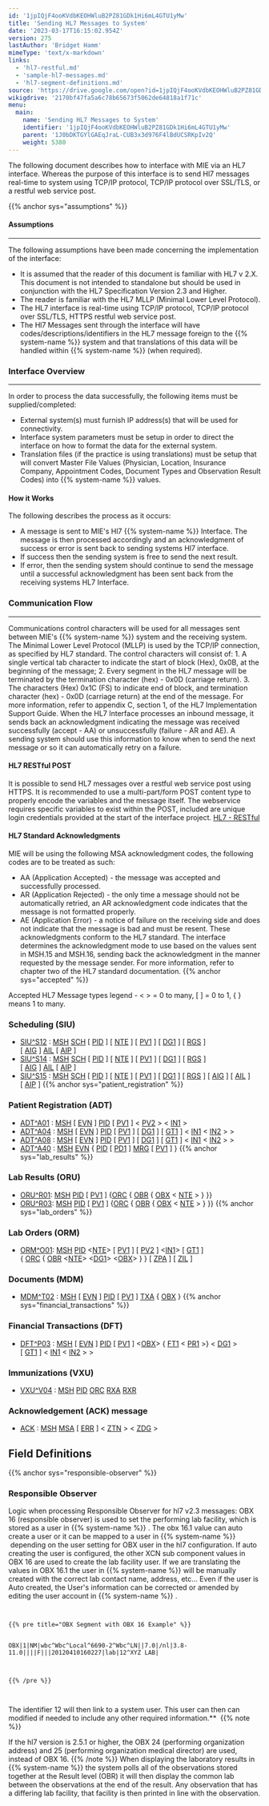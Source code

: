 ```yaml
---
id: '1jpIQjF4ooKVdbKEOHWluB2PZ81GDk1Hi6mL4GTU1yMw'
title: 'Sending HL7 Messages to System'
date: '2023-03-17T16:15:02.954Z'
version: 275
lastAuthor: 'Bridget Hamm'
mimeType: 'text/x-markdown'
links:
  - 'hl7-restful.md'
  - 'sample-hl7-messages.md'
  - 'hl7-segment-definitions.md'
source: 'https://drive.google.com/open?id=1jpIQjF4ooKVdbKEOHWluB2PZ81GDk1Hi6mL4GTU1yMw'
wikigdrive: '2170bf47fa5a6c78b65673f5062de64818a1f71c'
menu:
  main:
    name: 'Sending HL7 Messages to System'
    identifier: '1jpIQjF4ooKVdbKEOHWluB2PZ81GDk1Hi6mL4GTU1yMw'
    parent: '1J0bDKTGYlGAEqJraL-CUB3x3d976F4lBdUCSRKpIv2Q'
    weight: 5380
---
```

The following document describes how to interface with MIE via an HL7 interface. Whereas the purpose of this interface is to send Hl7 messages real-time to system using TCP/IP protocol, TCP/IP protocol over SSL/TLS, or a restful web service post.

{{% anchor sys="assumptions" %}}

  
#### Assumptions
___
   

The following assumptions have been made concerning the implementation of the interface:
* It is assumed that the reader of this document is familiar with HL7 v 2.X. This document is not intended to standalone but should be used in conjunction with the HL7 Specification Version 2.3 and Higher.
* The reader is familiar with the HL7 MLLP (Minimal Lower Level Protocol).
* The HL7 interface is real-time using TCP/IP protocol, TCP/IP protocol over SSL/TLS, HTTPS restful web service post.
* The Hl7 Messages sent through the interface will have codes/descriptions/identifiers in the HL7 message foreign to the {{% system-name %}} system and that translations of this data will be handled within {{% system-name %}} (when required).
  
### **Interface Overview**  


___
 In order to process the data successfully, the following items must be supplied/completed:
* External system(s) must furnish IP address(s) that will be used for connectivity.
* Interface system parameters must be setup in order to direct the interface on how to format the data for the external system.
* Translation files (if the practice is using translations) must be setup that will convert Master File Values (Physician, Location, Insurance Company, Appointment Codes, Document Types and Observation Result Codes) into {{% system-name %}} values.
  
#### **How it Works**  

The following describes the process as it occurs:
* A message is sent to MIE's Hl7 {{% system-name %}} Interface. The message is then processed accordingly and an acknowledgment of success or error is sent back to sending systems Hl7 interface.
* If success then the sending system is free to send the next result.
* If error, then the sending system should continue to send the message until a successful acknowledgment has been sent back from the receiving systems HL7 Interface.
  
### **Communication Flow**  


___
 Communications control characters will be used for all messages sent between MIE's {{% system-name %}} system and the receiving system. The Minimal Lower Level Protocol (MLLP) is used by the TCP/IP connection, as specified by HL7 standard.
The control characters will consist of: 1. A single vertical tab character to indicate the start of block (Hex), 0x0B, at the beginning of the message; 2. Every segment in the HL7 message will be terminated by the termination character (hex) - 0x0D (carriage return). 3. The characters (Hex) 0x1C (FS) to indicate end of block, and termination character (hex) - 0x0D (carriage return) at the end of the message.
For more information, refer to appendix C, section 1, of the HL7 Implementation Support Guide.
When the HL7 Interface processes an inbound message, it sends back an acknowledgment indicating the message was received successfully (accept - AA) or unsuccessfully (failure - AR and AE). A sending system should use this information to know when to send the next message or so it can automatically retry on a failure.
  
#### **HL7 RESTful POST**  

It is possible to send HL7 messages over a restful web service post using HTTPS. It is recommended to use a multi-part/form POST content type to properly encode the variables and the message itself. The webservice requires specific variables to exist within the POST, included are unique login credentials provided at the start of the interface project.
[HL7 - RESTful](hl7-restful.md)
  
#### **HL7 Standard Acknowledgments**  

MIE will be using the following MSA acknowledgment codes, the following codes are to be treated as such:
* AA (Application Accepted) - the message was accepted and successfully processed.
* AR (Application Rejected) - the only time a message should not be automatically retried, an AR acknowledgment code indicates that the message is not formatted properly.
* AE (Application Error) - a notice of failure on the receiving side and does not indicate that the message is bad and must be resent.
These acknowledgments conform to the HL7 standard. The interface determines the acknowledgment mode to use based on the values sent in MSH.15 and MSH.16, sending back the acknowledgment in the manner requested by the message sender. For more information, refer to chapter two of the HL7 standard documentation.
{{% anchor sys="accepted" %}}

Accepted HL7 Message types
legend - < > = 0 to many, [ ] = 0 to 1, { } means 1 to many.
  
### **Scheduling (SIU)**  

* [SIU^S12](sample-hl7-messages.md) : [MSH](hl7-segment-definitions.md) [SCH](hl7-segment-definitions.md) [ [PID](hl7-segment-definitions.md) ] [ [NTE](hl7-segment-definitions.md) ] [ [PV1](hl7-segment-definitions.md) ] [ [DG1](hl7-segment-definitions.md) ] [ [RGS](hl7-segment-definitions.md) ] [ [AIG](hl7-segment-definitions.md) ] [AIL](hl7-segment-definitions.md) [ [AIP](hl7-segment-definitions.md) ]
* [SIU^S14](sample-hl7-messages.md) : [MSH](hl7-segment-definitions.md) [SCH](hl7-segment-definitions.md) [ [PID](hl7-segment-definitions.md) ] [ [NTE](hl7-segment-definitions.md) ] [ [PV1](hl7-segment-definitions.md) ] [ [DG1](hl7-segment-definitions.md) ] [ [RGS](hl7-segment-definitions.md) ] [ [AIG](hl7-segment-definitions.md) ] [AIL](hl7-segment-definitions.md) [ [AIP](hl7-segment-definitions.md) ]
* [SIU^S15](sample-hl7-messages.md) : [MSH](hl7-segment-definitions.md) [SCH](hl7-segment-definitions.md) [ [PID](hl7-segment-definitions.md) ] [ [NTE](hl7-segment-definitions.md) ] [ [PV1](hl7-segment-definitions.md) ] [ [DG1](hl7-segment-definitions.md) ] [ [RGS](hl7-segment-definitions.md) ] [ [AIG](hl7-segment-definitions.md) ] [ [AIL](hl7-segment-definitions.md) ] [ [AIP](hl7-segment-definitions.md) ]
{{% anchor sys="patient_registration" %}}

  
### Patient Registration (ADT)  

* [ADT^A01](sample-hl7-messages.md) : [MSH](hl7-segment-definitions.md) [ [EVN](hl7-segment-definitions.md) ] [PID](hl7-segment-definitions.md) [ [PV1](hl7-segment-definitions.md) ] < [PV2](hl7-segment-definitions.md) > < [IN1](hl7-segment-definitions.md) >
* [ADT^A04](sample-hl7-messages.md) : [MSH](hl7-segment-definitions.md) [ [EVN](hl7-segment-definitions.md) ] [PID](hl7-segment-definitions.md) [ [PV1](hl7-segment-definitions.md) ] [ [DG1](hl7-segment-definitions.md) ] [ [GT1](hl7-segment-definitions.md) ] < [IN1](hl7-segment-definitions.md) < [IN2](hl7-segment-definitions.md) > >
* [ADT^A08](sample-hl7-messages.md) : [MSH](hl7-segment-definitions.md) [ [EVN](hl7-segment-definitions.md) ] [PID](hl7-segment-definitions.md) [ [PV1](hl7-segment-definitions.md) ] [ [DG1](hl7-segment-definitions.md) ] [ [GT1](hl7-segment-definitions.md) ] < [IN1](hl7-segment-definitions.md) < [IN2](hl7-segment-definitions.md) > >
* [ADT^A40](sample-hl7-messages.md) : [MSH](hl7-segment-definitions.md) [EVN](hl7-segment-definitions.md) { [PID](hl7-segment-definitions.md) [ [PD1](hl7-segment-definitions.md) ] [MRG](hl7-segment-definitions.md) [ [PV1](hl7-segment-definitions.md) ] }
{{% anchor sys="lab_results" %}}

  
### Lab Results (ORU)  

* [ORU^R01](sample-hl7-messages.md): [MSH](hl7-segment-definitions.md) [PID](hl7-segment-definitions.md) [ [PV1](hl7-segment-definitions.md) ] {[ORC](hl7-segment-definitions.md) { [OBR](hl7-segment-definitions.md) { [OBX](hl7-segment-definitions.md) < [NTE](hl7-segment-definitions.md) > } }}
* [ORU^R03](sample-hl7-messages.md): [MSH](hl7-segment-definitions.md) [PID](hl7-segment-definitions.md) [ [PV1](hl7-segment-definitions.md) ] {[ORC](hl7-segment-definitions.md) { [OBR](hl7-segment-definitions.md) { [OBX](hl7-segment-definitions.md) < [NTE](hl7-segment-definitions.md) > } }}
{{% anchor sys="lab_orders" %}}

  
### Lab Orders (ORM)  

* [ORM^O01](sample-hl7-messages.md): [MSH](hl7-segment-definitions.md) [PID](hl7-segment-definitions.md) <[NTE](hl7-segment-definitions.md)> [ [PV1](hl7-segment-definitions.md) ] [ [PV2](hl7-segment-definitions.md) ] <[IN1](hl7-segment-definitions.md)> [ [GT1](hl7-segment-definitions.md) ] { [ORC](hl7-segment-definitions.md) { [OBR](hl7-segment-definitions.md) <[NTE](hl7-segment-definitions.md)> <[DG1](hl7-segment-definitions.md)> <[OBX](hl7-segment-definitions.md)> } } [ [ZPA](hl7-segment-definitions.md) ] [ [ZIL](hl7-segment-definitions.md) ]
  
### **Documents (MDM)**  

* [MDM^T02](sample-hl7-messages.md) : [MSH](hl7-segment-definitions.md) [ [EVN](hl7-segment-definitions.md) ] [PID](hl7-segment-definitions.md) [ [PV1](hl7-segment-definitions.md) ] [TXA](hl7-segment-definitions.md) { [OBX](hl7-segment-definitions.md) }
{{% anchor sys="financial_transactions" %}}

  
### Financial Transactions (DFT)  

* [DFT^P03](sample-hl7-messages.md) : [MSH](hl7-segment-definitions.md) [ [EVN](hl7-segment-definitions.md) ] [PID](hl7-segment-definitions.md) [ [PV1](hl7-segment-definitions.md) ] <[OBX](hl7-segment-definitions.md)> { [FT1](hl7-segment-definitions.md) < [PR1](hl7-segment-definitions.md) >} < [DG1](hl7-segment-definitions.md) > [ [GT1](hl7-segment-definitions.md) ] < [IN1](hl7-segment-definitions.md) < [IN2](hl7-segment-definitions.md) > >
  
### Immunizations (VXU)  

* [VXU^](sample-hl7-messages.md)[V04](sample-hl7-messages.md) : [MSH](hl7-segment-definitions.md) [PID](hl7-segment-definitions.md) [ORC](hl7-segment-definitions.md) [RXA](hl7-segment-definitions.md) [RXR](hl7-segment-definitions.md)
  
### **Acknowledgement (ACK) message**  

* [ACK](sample-hl7-messages.md) : [MSH](hl7-segment-definitions.md) [MSA](hl7-segment-definitions.md) [ [ERR](hl7-segment-definitions.md) ] < [ZTN](hl7-segment-definitions.md) > < [ZDG](hl7-segment-definitions.md) >
  
## **Field Definitions**  

{{% anchor sys="responsible-observer" %}}

  
### Responsible Observer  

Logic when processing Responsible Observer for hl7 v2.3 messages:
OBX 16 (responsible observer) is used to set the performing lab facility, which is stored as a user in {{% system-name %}} . The obx 16.1 value can auto create a user or it can be mapped to a user in {{% system-name %}}  depending on the user setting for OBX user in the hl7 configuration. If auto creating the user is configured, the other XCN sub component values in OBX 16 are used to create the lab facility user. If we are translating the values in OBX 16.1 the user in {{% system-name %}} will be manually created with the correct lab contact name, address, etc... Even if the user is Auto created, the User's information can be corrected or amended by editing the user account in {{% system-name %}} .


```
  
  
{{% pre title="OBX Segment with OBX 16 Example" %}}  
  
  
OBX|1|NM|wbc^Wbc^Local^6690-2^Wbc^LN||7.0|/nl|3.8-11.0||||F|||20120410160227|lab|12^XYZ LAB|  
  
  
  
{{% /pre %}}  
  
  

```
The identifier 12 will then link to a system user. This user can then can modified if needed to include any other required information.** 
{{% note %}}

If the hl7 version is 2.5.1 or higher, the OBX 24 (performing organization address) and 25 (performing organization medical director) are used, instead of OBX 16.
{{% /note %}}
When displaying the laboratory results in {{% system-name %}} the system polls all of the observations stored together at the Result level (OBR) it will then display the common lab between the observations at the end of the result. Any observation that has a differing lab facility, that facility is then printed in line with the observation.
